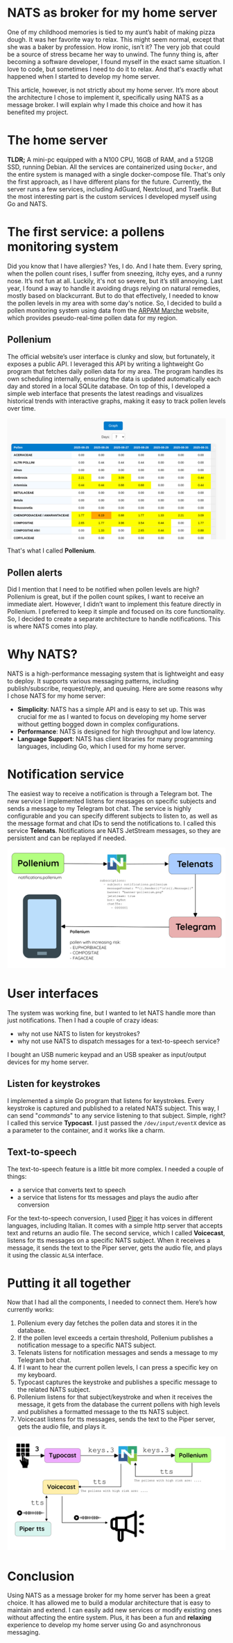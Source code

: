 # NATS as broker for my home server

One of my childhood memories is tied to my aunt’s habit of making pizza dough. It was her favorite way to relax. This might seem normal, except that she was a baker by profession. How ironic, isn’t it? The very job that could be a source of stress became her way to unwind. The funny thing is, after becoming a software developer, I found myself in the exact same situation. I love to code, but sometimes I need to do it to relax. And that's exactly what happened when I started to develop my home server.

This article, however, is not strictly about my home server. It’s more about the architecture I chose to implement it, specifically using NATS as a message broker. I will explain why I made this choice and how it has benefited my project.

# The home server
**TLDR;** A mini-pc equipped with a N100 CPU, 16GB of RAM, and a 512GB SSD, running Debian. All the services are containerized using `Docker`, and the entire system is managed with a single docker-compose file. That's only the first approach, as I have different plans for the future. Currently, the server runs a few services, including AdGuard, Nextcloud, and Traefik. But the most interesting part is the custom services I developed myself using Go and NATS.

# The first service: a pollens monitoring system
Did you know that I have allergies? Yes, I do. And I hate them. Every spring, when the pollen count rises, I suffer from sneezing, itchy eyes, and a runny nose. It’s not fun at all. Luckily, it's not so severe, but it’s still annoying. Last year, I found a way to handle it avoiding drugs relying on natural remedies, mostly based on blackcurrant. But to do that effectively, I needed to know the pollen levels in my area with some day's notice. So, I decided to build a pollen monitoring system using data from the [ARPAM Marche](https://pollini.arpa.marche.it/) website, which provides pseudo-real-time pollen data for my region.

## Pollenium
The official website’s user interface is clunky and slow, but fortunately, it exposes a public API. I leveraged this API by writing a lightweight Go program that fetches daily pollen data for my area. The program handles its own scheduling internally, ensuring the data is updated automatically each day and stored in a local SQLite database. On top of this, I developed a simple web interface that presents the latest readings and visualizes historical trends with interactive graphs, making it easy to track pollen levels over time.

![zoom:Pollen monitoring](/images/pollenium01.png)

That's what I called **Pollenium**.

## Pollen alerts
Did I mention that I need to be notified when pollen levels are high? Pollenium is great, but if the pollen count spikes, I want to receive an immediate alert. However, I didn’t want to implement this feature directly in Pollenium. I preferred to keep it simple and focused on its core functionality. So, I decided to create a separate architecture to handle notifications. This is where NATS comes into play.

# Why NATS?
NATS is a high-performance messaging system that is lightweight and easy to deploy. It supports various messaging patterns, including publish/subscribe, request/reply, and queuing. Here are some reasons why I chose NATS for my home server:
- **Simplicity**: NATS has a simple API and is easy to set up. This was crucial for me as I wanted to focus on developing my home server without getting bogged down in complex configurations.
- **Performance**: NATS is designed for high throughput and low latency.
- **Language Support**: NATS has client libraries for many programming languages, including Go, which I used for my home server.

# Notification service

The easiest way to receive a notification is through a Telegram bot. The new service I implemented listens for messages on specific subjects and sends a message to my Telegram bot chat. The service is highly configurable and you can specify different subjects to listen to, as well as the message format and chat IDs to send the notifications to. I called this service **Telenats**. Notifications are NATS JetStream messages, so they are persistent and can be replayed if needed.

![zoom:Pollen monitoring](/images/pollenium02.png)

# User interfaces

The system was working fine, but I wanted to let NATS handle more than just notifications. Then I had a couple of crazy ideas: 
* why not use NATS to listen for keystrokes?
* why not use NATS to dispatch messages for a text-to-speech service?

I bought an USB numeric keypad and an USB speaker as input/output devices for my home server.

## Listen for keystrokes
I implemented a simple Go program that listens for keystrokes. Every keystroke is captured and published to a related NATS subject. This way, I can send "_commands_" to any service listening to that subject. Simple, right? I called this service **Typocast**. I just passed the `/dev/input/eventX` device as a parameter to the container, and it works like a charm.

## Text-to-speech
The text-to-speech feature is a little bit more complex. I needed a couple of things:
* a service that converts text to speech
* a service that listens for tts messages and plays the audio after conversion

For the text-to-speech conversion, I used [Piper](https://github.com/OHF-Voice/piper1-gpl) it has voices in different languages, including Italian. It comes with a simple http server that accepts text and returns an audio file. The second service, which I called **Voicecast**, listens for tts messages on a specific NATS subject. When it receives a message, it sends the text to the Piper server, gets the audio file, and plays it using the classic `ALSA` interface.

# Putting it all together
Now that I had all the components, I needed to connect them. Here’s how currently works:
1. Pollenium every day fetches the pollen data and stores it in the database.
2. If the pollen level exceeds a certain threshold, Pollenium publishes a notification message to a specific NATS subject.
3. Telenats listens for notification messages and sends a message to my Telegram bot chat.
4. If I want to hear the current pollen levels, I can press a specific key on my keyboard.
5. Typocast captures the keystroke and publishes a specific message to the related NATS subject.
6. Pollenium listens for that subject/keystroke and when it receives the message, it gets from the database the current pollens with high levels and publishes a formatted message to the tts NATS subject.
7. Voicecast listens for tts messages, sends the text to the Piper server, gets the audio file, and plays it.

![zoom:Pollen monitoring](/images/pollenium03.png)

# Conclusion
Using NATS as a message broker for my home server has been a great choice. It has allowed me to build a modular architecture that is easy to maintain and extend. I can easily add new services or modify existing ones without affecting the entire system. Plus, it has been a fun and **relaxing** experience to develop my home server using Go and asynchronous messaging.

